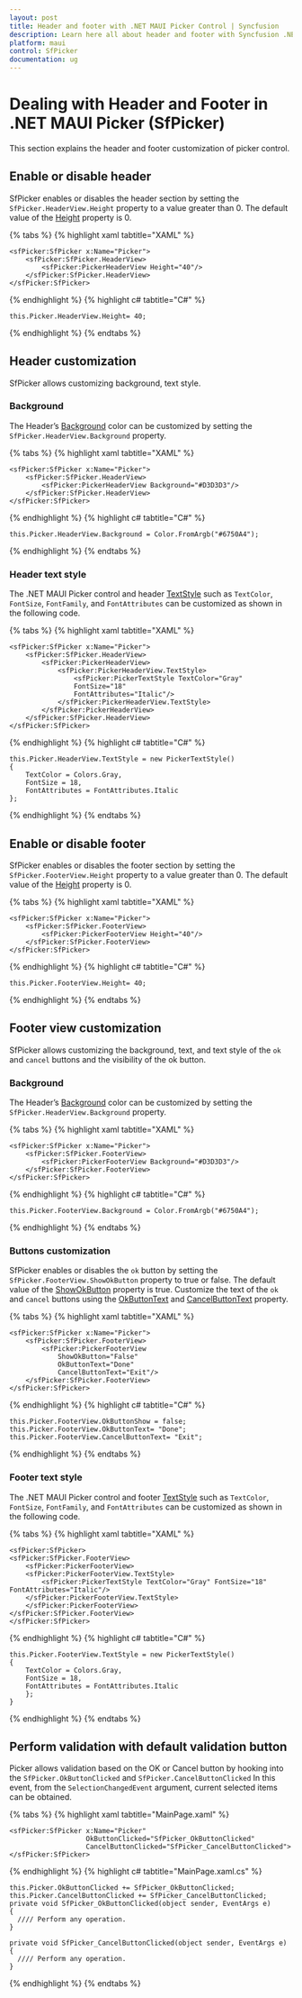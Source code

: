 ```yaml
---
layout: post
title: Header and footer with .NET MAUI Picker Control | Syncfusion
description: Learn here all about header and footer with Syncfusion .NET MAUI Picker (SfPicker) control.
platform: maui
control: SfPicker
documentation: ug
---
```


# Dealing with Header and Footer in .NET MAUI Picker (SfPicker)

This section explains the header and footer customization of picker control.

## Enable or disable header

SfPicker enables or disables the header section by setting the `SfPicker.HeaderView.Height` property to a value greater than 0. The default value of the [Height](https://help.syncfusion.com/cr/maui/Syncfusion.Maui.Picker.PickerHeaderView.html#Syncfusion_Maui_Picker_PickerHeaderView_Height) property is 0.

{% tabs %}
{% highlight xaml tabtitle="XAML" %}

    <sfPicker:SfPicker x:Name="Picker">
        <sfPicker:SfPicker.HeaderView>
            <sfPicker:PickerHeaderView Height="40"/>
        </sfPicker:SfPicker.HeaderView>
    </sfPicker:SfPicker>

{% endhighlight %}
{% highlight c# tabtitle="C#" %}

    this.Picker.HeaderView.Height= 40;

{% endhighlight %}
{% endtabs %}

## Header customization

SfPicker allows customizing background, text style.

### Background

The Header’s [Background](https://help.syncfusion.com/cr/maui/Syncfusion.Maui.Picker.PickerHeaderView.html#Syncfusion_Maui_Picker_PickerHeaderView_Background) color can be customized by setting the `SfPicker.HeaderView.Background` property.

{% tabs %}
{% highlight xaml tabtitle="XAML" %}

    <sfPicker:SfPicker x:Name="Picker">
        <sfPicker:SfPicker.HeaderView>
            <sfPicker:PickerHeaderView Background="#D3D3D3"/>
        </sfPicker:SfPicker.HeaderView>
    </sfPicker:SfPicker>

{% endhighlight %}
{% highlight c# tabtitle="C#" %}

    this.Picker.HeaderView.Background = Color.FromArgb("#6750A4");

{% endhighlight %}
{% endtabs %}

### Header text style

The .NET MAUI Picker control and header [TextStyle](https://help.syncfusion.com/cr/maui/Syncfusion.Maui.Picker.PickerHeaderView.html#Syncfusion_Maui_Picker_PickerHeaderView_TextStyle) such as `TextColor`, `FontSize`, `FontFamily`, and `FontAttributes` can be customized as shown in the following code.

{% tabs %}
{% highlight xaml tabtitle="XAML" %}

    <sfPicker:SfPicker x:Name="Picker">
        <sfPicker:SfPicker.HeaderView>
            <sfPicker:PickerHeaderView>
                <sfPicker:PickerHeaderView.TextStyle>
                    <sfPicker:PickerTextStyle TextColor="Gray" 
                    FontSize="18" 
                    FontAttributes="Italic"/>
                </sfPicker:PickerHeaderView.TextStyle>
            </sfPicker:PickerHeaderView>
        </sfPicker:SfPicker.HeaderView>
    </sfPicker:SfPicker>

{% endhighlight %}
{% highlight c# tabtitle="C#" %}

    this.Picker.HeaderView.TextStyle = new PickerTextStyle()
    {
        TextColor = Colors.Gray,
        FontSize = 18,
        FontAttributes = FontAttributes.Italic
    };

{% endhighlight %}
{% endtabs %}

## Enable or disable footer

SfPicker enables or disables the footer section by setting the `SfPicker.FooterView.Height` property to a value greater than 0. The default value of the [Height](https://help.syncfusion.com/cr/maui/Syncfusion.Maui.Picker.PickerFooterView.html#Syncfusion_Maui_Picker_PickerFooterView_Height) property is 0.

{% tabs %}
{% highlight xaml tabtitle="XAML" %}

    <sfPicker:SfPicker x:Name="Picker">
        <sfPicker:SfPicker.FooterView>
            <sfPicker:PickerFooterView Height="40"/>
        </sfPicker:SfPicker.FooterView>
    </sfPicker:SfPicker>

{% endhighlight %}
{% highlight c# tabtitle="C#" %}

    this.Picker.FooterView.Height= 40;

{% endhighlight %}
{% endtabs %}

## Footer view customization

SfPicker allows customizing the background, text, and text style of the `ok` and `cancel` buttons and the visibility of the ok button.

### Background

The Header’s [Background](https://help.syncfusion.com/cr/maui/Syncfusion.Maui.Picker.PickerFooterView.html#Syncfusion_Maui_Picker_PickerFooterView_Background) color can be customized by setting the `SfPicker.HeaderView.Background` property.

{% tabs %}
{% highlight xaml tabtitle="XAML" %}

    <sfPicker:SfPicker x:Name="Picker">
        <sfPicker:SfPicker.FooterView>
            <sfPicker:PickerFooterView Background="#D3D3D3"/>
        </sfPicker:SfPicker.FooterView>
    </sfPicker:SfPicker>
</ContentPage>

{% endhighlight %}
{% highlight c# tabtitle="C#" %}

    this.Picker.FooterView.Background = Color.FromArgb("#6750A4");

{% endhighlight %}
{% endtabs %}

### Buttons customization

SfPicker enables or disables the `ok` button by setting the `SfPicker.FooterView.ShowOkButton` property to true or false. The default value of the [ShowOkButton](https://help.syncfusion.com/cr/maui/Syncfusion.Maui.Picker.PickerFooterView.html#Syncfusion_Maui_Picker_PickerFooterView_ShowOkButton) property is true. Customize the text of the `ok` and `cancel` buttons using the [OkButtonText](https://help.syncfusion.com/cr/maui/Syncfusion.Maui.Picker.PickerFooterView.html#Syncfusion_Maui_Picker_PickerFooterView_OkButtonText) and [CancelButtonText](https://help.syncfusion.com/cr/maui/Syncfusion.Maui.Picker.PickerFooterView.html#Syncfusion_Maui_Picker_PickerFooterView_CancelButtonText) property.

{% tabs %}
{% highlight xaml tabtitle="XAML" %}

    <sfPicker:SfPicker x:Name="Picker">
        <sfPicker:SfPicker.FooterView>
            <sfPicker:PickerFooterView 
                ShowOkButton="False" 
                OkButtonText="Done" 
                CancelButtonText="Exit"/>
        </sfPicker:SfPicker.FooterView>
    </sfPicker:SfPicker>

{% endhighlight %}
{% highlight c# tabtitle="C#" %}

    this.Picker.FooterView.OkButtonShow = false;
    this.Picker.FooterView.OkButtonText= "Done";
    this.Picker.FooterView.CancelButtonText= "Exit";
  
{% endhighlight %}
{% endtabs %}

### Footer text style

The .NET MAUI Picker control and footer [TextStyle](https://help.syncfusion.com/cr/maui/Syncfusion.Maui.Picker.PickerFooterView.html#Syncfusion_Maui_Picker_PickerFooterView_TextStyle) such as `TextColor`, `FontSize`, `FontFamily`, and `FontAttributes` can be customized as shown in the following code.

{% tabs %}
{% highlight xaml tabtitle="XAML" %}

    <sfPicker:SfPicker>
    <sfPicker:SfPicker.FooterView>
        <sfPicker:PickerFooterView>
        <sfPicker:PickerFooterView.TextStyle>
            <sfPicker:PickerTextStyle TextColor="Gray" FontSize="18" FontAttributes="Italic"/>
        </sfPicker:PickerFooterView.TextStyle>
        </sfPicker:PickerFooterView>
    </sfPicker:SfPicker.FooterView>
    </sfPicker:SfPicker>

{% endhighlight %}
{% highlight c# tabtitle="C#" %}

    this.Picker.FooterView.TextStyle = new PickerTextStyle()
    {
        TextColor = Colors.Gray,
        FontSize = 18,
        FontAttributes = FontAttributes.Italic
        };
    }

{% endhighlight %}
{% endtabs %}

## Perform validation with default validation button

Picker allows validation based on the OK or Cancel button by hooking into the `SfPicker.OkButtonClicked` and `SfPicker.CancelButtonClicked` In this event, from the `SelectionChangedEvent` argument, current selected items can be obtained.

{% tabs %}
{% highlight xaml tabtitle="MainPage.xaml" %}

    <sfPicker:SfPicker x:Name="Picker"
                       OkButtonClicked="SfPicker_OkButtonClicked"
                       CancelButtonClicked="SfPicker_CancelButtonClicked">
    </sfPicker:SfPicker>

{% endhighlight %}
{% highlight c# tabtitle="MainPage.xaml.cs" %}

    this.Picker.OkButtonClicked += SfPicker_OkButtonClicked;
    this.Picker.CancelButtonClicked += SfPicker_CancelButtonClicked;
    private void SfPicker_OkButtonClicked(object sender, EventArgs e)
    {
      //// Perform any operation.
    }

    private void SfPicker_CancelButtonClicked(object sender, EventArgs e)
    {
      //// Perform any operation.
    }
    
{% endhighlight %}
{% endtabs %}